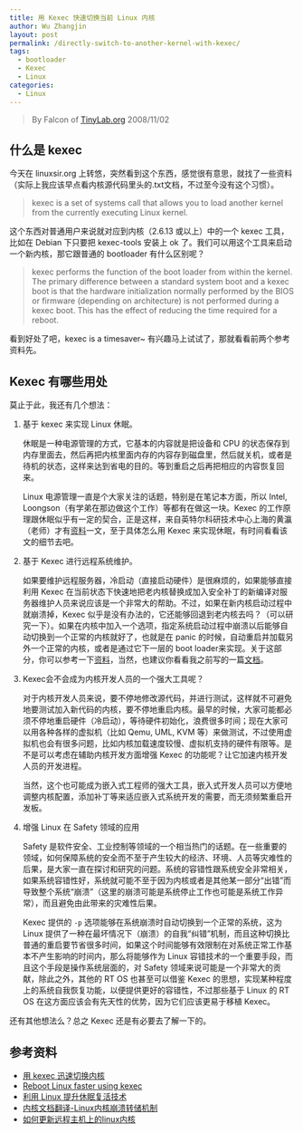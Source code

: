 ```yaml
---
title: 用 Kexec 快速切换当前 Linux 内核
author: Wu Zhangjin
layout: post
permalink: /directly-switch-to-another-kernel-with-kexec/
tags:
  - bootloader
  - Kexec
  - Linux
categories:
  - Linux
---
```


> By Falcon of [TinyLab.org][1]
> 2008/11/02


## 什么是 kexec

今天在 linuxsir.org 上转悠，突然看到这个东西，感觉很有意思，就找了一些资料（实际上我应该早点看内核源代码里头的.txt文档，不过至今没有这个习惯）。

> kexec is a set of systems call that allows you to load another kernel from the currently executing Linux kernel.

这个东西对普通用户来说就对应到内核（2.6.13 或以上）中的一个 kexec 工具，比如在 Debian 下只要把 kexec-tools 安装上 ok 了。我们可以用这个工具来启动一个新内核，那它跟普通的 bootloader 有什么区别呢？

> kexec performs the function of the boot loader from within the kernel. The primary difference between a standard system boot and a kexec boot is that the hardware initialization normally performed by the BIOS or firmware (depending on architecture) is not performed during a kexec boot. This has the effect of reducing the time required for a reboot.

看到好处了吧，kexec is a timesaver~ 有兴趣马上试试了，那就看看前两个参考资料先。

## Kexec 有哪些用处

莫止于此，我还有几个想法：

1. 基于 kexec 来实现 Linux 休眠。

    休眠是一种电源管理的方式，它基本的内容就是把设备和 CPU 的状态保存到内存里面去，然后再把内核里面内存的内容存到磁盘里，然后就关机，或者是待机的状态，这样来达到省电的目的。等到重启之后再把相应的内容恢复回来。

    Linux 电源管理一直是个大家关注的话题，特别是在笔记本方面，所以 Intel, Loongson（有学弟在那边做这个工作）等都有在做这一块。Kexec 的工作原理跟休眠似乎有一定的契合，正是这样，来自英特尔科研技术中心上海的黄瀛（老师）才有[资料][2]一文，至于具体怎么用 Kexec 来实现休眠，有时间看看该文的细节去吧。

2. 基于 Kexec 进行远程系统维护。

    如果要维护远程服务器，冷启动（直接启动硬件）是很麻烦的，如果能够直接利用 Kexec 在当前状态下快速地把老内核替换成加入安全补丁的新编译对服务器维护人员来说应该是一个非常大的帮助。不过，如果在新内核启动过程中就崩溃掉，Kexec 似乎是没有办法的，它还能够回退到老内核去吗？（可以研究一下）。如果在内核中加入一个选项，指定系统启动过程中崩溃以后能够自动切换到一个正常的内核就好了，也就是在 panic 的时候，自动重启并加载另外一个正常的内核，或者是通过它下一层的 boot loader来实现。关于这部分，你可以参考一下[资料][3]，当然，也建议你看看我之前写的一篇[文档][4]。

3. Kexec会不会成为内核开发人员的一个强大工具呢？

    对于内核开发人员来说，要不停地修改源代码，并进行测试，这样就不可避免地要测试加入新代码的内核，要不停地重启内核。最早的时候，大家可能都必须不停地重启硬件（冷启动），等待硬件初始化，浪费很多时间；现在大家可以用各种各样的虚拟机（比如 Qemu, UML, KVM 等）来做测试，不过使用虚拟机也会有很多问题，比如内核加载速度较慢、虚拟机支持的硬件有限等。是不是可以考虑在辅助内核开发方面增强 Kexec 的功能呢？让它加速内核开发人员的开发进程。

    当然，这个也可能成为嵌入式工程师的强大工具，嵌入式开发人员可以方便地调整内核配置，添加补丁等来适应嵌入式系统开发的需要，而无须频繁重启开发板。

4. 增强 Linux 在 Safety 领域的应用

    Safety 是软件安全、工业控制等领域的一个相当热门的话题。在一些重要的领域，如何保障系统的安全而不至于产生较大的经济、环境、人员等灾难性的后果，是大家一直在探讨和研究的问题。系统的容错性跟系统安全非常相关，如果系统容错性好，系统就可能不至于因为内核或者是其他某一部分“出错”而导致整个系统“崩溃”（这里的崩溃可能是系统停止工作也可能是系统工作异常），而且避免由此带来的灾难性后果。

    Kexec 提供的 `-p` 选项能够在系统崩溃时自动切换到一个正常的系统，这为 Linux 提供了一种在最坏情况下（崩溃）的自我“纠错”机制，而且这种切换比普通的重启要节省很多时间，如果这个时间能够有效限制在对系统正常工作基本不产生影响的时间内，那么将能够作为 Linux 容错技术的一个重要手段，而且这个手段是操作系统层面的，对 Safety 领域来说可能是一个非常大的贡献，除此之外，其他的 RT OS 也甚至可以借鉴 Kexec 的思想，实现某种程度上的系统自我恢复功能，以便提供更好的容错性，不过那些基于 Linux 的 RT OS 在这方面应该会有先天性的优势，因为它们应该更易于移植 Kexec。

还有其他想法么？总之 Kexec 还是有必要去了解一下的。

## 参考资料

  * [用 kexec 迅速切换内核][5]
  * [Reboot Linux faster using kexec][6]
  * [利用 Linux 提升休眠复活技术][2]
  * [内核文档翻译-Linux内核崩溃转储机制][3]
  * [如何更新远程主机上的linux内核][4]





 [1]: http://tinylab.org
 [2]: http://soft.chinabyte.com/30/7818030.shtml
 [3]: http://blog.chinaunix.net/uid-20228521-id-1971053.html
 [4]: /how-to-update-the-linux-kernel-of-a-remote-machine
 [5]: http://www.linuxsir.org/bbs/thread335331.html
 [6]: http://www.ibm.com/developerworks/cn/linux/l-kexec/
